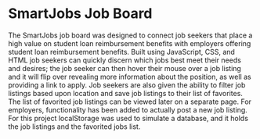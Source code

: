 # SmartJobs Job Board

The SmartJobs job board was designed to connect job seekers that place a high value on student loan reimbursement benefits with employers offering student loan reimbursement benefits. Built using JavaScript, CSS, and HTML job seekers can quickly discern which jobs best meet their needs and desires; the job seeker can then hover their mouse over a job listing and it will flip over revealing more information about the position, as well as providing a link to apply. Job seekers are also given the ability to filter job listings based upon location and save job listings to their list of favorites. The list of favorited job listings can be viewed later on a separate page. For employers, functionality has been added to actually post a new job listing. For this project localStorage was used to simulate a database, and it holds the job listings and the favorited jobs list.
